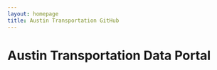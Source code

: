 ```yaml
---
layout: homepage
title: Austin Transportation GitHub
---
```


# Austin Transportation Data Portal


